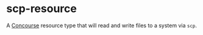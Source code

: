 # scp-resource

A [Concourse](http://concourse.ci) resource type that will read and write files
to a system via `scp`.
